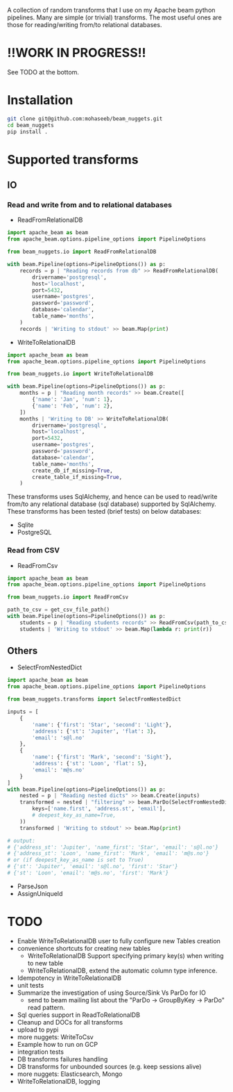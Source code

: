 A collection of random transforms that I use on my Apache beam python 
pipelines. Many are simple (or trivial) transforms. The most useful ones are 
those for reading/writing from/to relational databases.
# !!WORK IN PROGRESS!!
See TODO at the bottom.
# Installation
```bash
git clone git@github.com:mohaseeb/beam_nuggets.git
cd beam_nuggets
pip install .
```
# Supported transforms
## IO
### Read and write from and to relational databases  
* ReadFromRelationalDB
<!--read from sql database-->
<!--read from postgres postgresql-->
<!--read from mysql-->
<!--read from oracle-->
```python
import apache_beam as beam
from apache_beam.options.pipeline_options import PipelineOptions

from beam_nuggets.io import ReadFromRelationalDB

with beam.Pipeline(options=PipelineOptions()) as p:
    records = p | "Reading records from db" >> ReadFromRelationalDB(
        drivername='postgresql',
        host='localhost',
        port=5432,
        username='postgres',
        password='password',
        database='calendar',
        table_name='months',
    )
    records | 'Writing to stdout' >> beam.Map(print)
```
* WriteToRelationalDB
<!--write to sql database-->
<!--write to postgres postgresql-->
<!--write to mysql-->
<!--write to oracle-->
```python
import apache_beam as beam
from apache_beam.options.pipeline_options import PipelineOptions

from beam_nuggets.io import WriteToRelationalDB

with beam.Pipeline(options=PipelineOptions()) as p:
    months = p | "Reading month records" >> beam.Create([
        {'name': 'Jan', 'num': 1},
        {'name': 'Feb', 'num': 2},
    ])
    months | 'Writing to DB' >> WriteToRelationalDB(
        drivername='postgresql',
        host='localhost',
        port=5432,
        username='postgres',
        password='password',
        database='calendar',
        table_name='months',
        create_db_if_missing=True,
        create_table_if_missing=True,
    )
```

These transforms uses SqlAlchemy, and hence can be used to read/write from/to
any relational database (sql database) supported by SqlAlchemy. These 
transforms has been tested (brief tests) on below databases:
* Sqlite
* PostgreSQL
<!--* mysql-->
### Read from CSV
* ReadFromCsv
```python
import apache_beam as beam
from apache_beam.options.pipeline_options import PipelineOptions

from beam_nuggets.io import ReadFromCsv

path_to_csv = get_csv_file_path()
with beam.Pipeline(options=PipelineOptions()) as p:
    students = p | "Reading students records" >> ReadFromCsv(path_to_csv)
    students | 'Writing to stdout' >> beam.Map(lambda r: print(r))

```
## Others
* SelectFromNestedDict
```python
import apache_beam as beam
from apache_beam.options.pipeline_options import PipelineOptions

from beam_nuggets.transforms import SelectFromNestedDict

inputs = [
    {
        'name': {'first': 'Star', 'second': 'Light'},
        'address': {'st': 'Jupiter', 'flat': 3},
        'email': 's@l.no'
    },
    {
        'name': {'first': 'Mark', 'second': 'Sight'},
        'address': {'st': 'Loon', 'flat': 5},
        'email': 'm@s.no'
    }
]
with beam.Pipeline(options=PipelineOptions()) as p:
    nested = p | "Reading nested dicts" >> beam.Create(inputs)
    transformed = nested | "filtering" >> beam.ParDo(SelectFromNestedDict(
        keys=['name.first', 'address.st', 'email'],
        # deepest_key_as_name=True,
    ))
    transformed | 'Writing to stdout' >> beam.Map(print)

# output: 
# {'address_st': 'Jupiter', 'name_first': 'Star', 'email': 's@l.no'}
# {'address_st': 'Loon', 'name_first': 'Mark', 'email': 'm@s.no'}
# or (if deepest_key_as_name is set to True)
# {'st': 'Jupiter', 'email': 's@l.no', 'first': 'Star'}
# {'st': 'Loon', 'email': 'm@s.no', 'first': 'Mark'}
```
* ParseJson
* AssignUniqueId

# TODO 
* Enable WriteToRelationalDB user to fully configure new Tables creation
* convenience shortcuts for creating new tables
    - WriteToRelationalDB Support specifying primary key(s) when writing to new table
    - WriteToRelationalDB, extend the automatic column type inference.
* Idempotency in WriteToRelationalDB
* unit tests
* Summarize the investigation of using Source/Sink Vs ParDo for IO
    - send to beam mailing list about the "ParDo -> GroupByKey -> ParDo" 
      read pattern.
* Sql queries support in ReadToRelationalDB
* Cleanup and DOCs for all transforms
* upload to pypi
* more nuggets: WriteToCsv
* Example how to run on GCP
* integration tests
* DB transforms failures handling
* DB transforms for unbounded sources (e.g. keep sessions alive)
* more nuggets: Elasticsearch, Mongo 
* WriteToRelationalDB, logging
